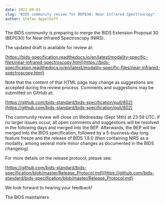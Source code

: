 ```yaml
---
date: 2022-09-01
slug: "BIDS community review for BEP030: Near Infrared Spectroscopy"
author: Stefan Appelhoff
---
```




The BIDS community is preparing to merge the BIDS Extension Proposal 30 (BEP030) for Near Infrared Spectroscopy (NIRS).





The updated draft is available for review at:

[https://bids-specification.readthedocs.io/en/latest/modality-specific-files/near-infrared-spectroscopy.html](https://bids-specification.readthedocs.io/en/latest/modality-specific-files/near-infrared-spectroscopy.html)

Note that the content of that HTML page may change as suggestions are accepted during the review process.
Comments and suggestions may be submitted on GitHub at:

[https://github.com/bids-standard/bids-specification/pull/802](https://github.com/bids-standard/bids-specification/pull/802)

The community review will close on Wednesday (Sept 14th) at 23:59 UTC.
If no larger issues occur, all open comments and suggestions will be resolved in the following days and merged into the BEP. Afterwards, the BEP will be merged into the BIDS specification, followed by a 5-business-day long feature freeze and the release of BIDS 1.8.0 (then containing NIRS as a modality, among several more minor changes as documented in the BIDS changelog).

For more details on the release protocol, please see:

[https://github.com/bids-standard/bids-specification/blob/master/Release_Protocol.md](https://github.com/bids-standard/bids-specification/blob/master/Release_Protocol.md)

We look forward to hearing your feedback!

The BIDS maintainers

